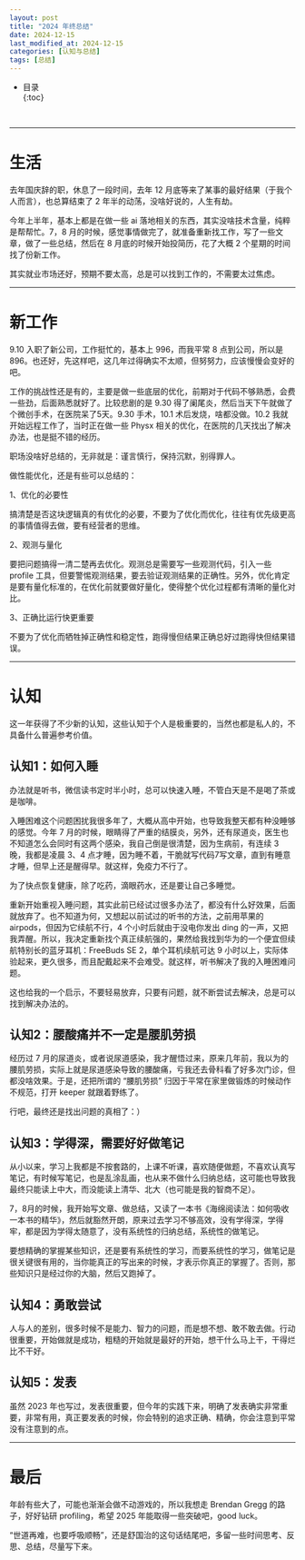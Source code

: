 ```yaml
---
layout: post
title: "2024 年终总结"
date: 2024-12-15
last_modified_at: 2024-12-15
categories: [认知与总结]
tags: [总结]
---
```


* 目录  
{:toc}
<br/>

---

# 生活

去年国庆辞的职，休息了一段时间，去年 12 月底等来了某事的最好结果（于我个人而言），也总算结束了 2 年半的动荡，没啥好说的，人生有劫。   

今年上半年，基本上都是在做一些 ai 落地相关的东西，其实没啥技术含量，纯粹是帮帮忙。7，8 月的时候，感觉事情做完了，就准备重新找工作，写了一些文章，做了一些总结，然后在 8 月底的时候开始投简历，花了大概 2 个星期的时间找了份新工作。   

其实就业市场还好，预期不要太高，总是可以找到工作的，不需要太过焦虑。       

---

# 新工作   

9.10 入职了新公司，工作挺忙的，基本上 996，而我平常 8 点到公司，所以是 896。也还好，先这样吧，这几年过得确实不太顺，但努努力，应该慢慢会变好的吧。        

工作的挑战性还是有的，主要是做一些底层的优化，前期对于代码不够熟悉，会费一些劲，后面熟悉就好了。比较悲剧的是 9.30 得了阑尾炎，然后当天下午就做了个微创手术，在医院呆了5天。9.30 手术，10.1 术后发烧，啥都没做。10.2 我就开始远程工作了，当时正在做一些 Physx 相关的优化，在医院的几天找出了解决办法，也是挺不错的经历。   

职场没啥好总结的，无非就是：谨言慎行，保持沉默，别得罪人。     

做性能优化，还是有些可以总结的：    

1、优化的必要性    

搞清楚是否这块逻辑真的有优化的必要，不要为了优化而优化，往往有优先级更高的事情值得去做，要有经营者的思维。     

2、观测与量化    

要把问题搞得一清二楚再去优化。观测总是需要写一些观测代码，引入一些 profile 工具，但要警惕观测结果，要去验证观测结果的正确性。另外，优化肯定是要有量化标准的，在优化前就要做好量化，使得整个优化过程都有清晰的量化对比。    

3、正确比运行快更重要    

不要为了优化而牺牲掉正确性和稳定性，跑得慢但结果正确总好过跑得快但结果错误。    

---

# 认知

这一年获得了不少新的认知，这些认知于个人是极重要的，当然也都是私人的，不具备什么普遍参考价值。   

## 认知1：如何入睡   

办法就是听书，微信读书定时半小时，总可以快速入睡，不管白天是不是喝了茶或是咖啡。   

入睡困难这个问题困扰我很多年了，大概从高中开始，也导致我整天都有种没睡够的感觉。今年 7 月的时候，眼睛得了严重的结膜炎，另外，还有尿道炎，医生也不知道怎么会同时有这两个感染，我自己倒是很清楚，因为生病前，有连续 3 晚，我都是凌晨 3、4 点才睡，因为睡不着，干脆就写代码7写文章，直到有睡意才睡，但早上还是醒得早。就这样，免疫力不行了。   

为了快点恢复健康，除了吃药，滴眼药水，还是要让自己多睡觉。   

重新开始重视入睡问题，其实此前已经试过很多办法了，都没有什么好效果，后面就放弃了。也不知道为何，又想起以前试过的听书的方法，之前用苹果的 airpods，但因为它续航不行，4 个小时后就由于没电你发出 ding 的一声，又把我弄醒。所以，我决定重新找个真正续航强的，果然给我找到华为的一个便宜但续航特别长的蓝牙耳机：FreeBuds SE 2，单个耳机续航可达 9 小时以上，实际体验起来，更久很多，而且配戴起来不会难受。就这样，听书解决了我的入睡困难问题。   

这也给我的一个启示，不要轻易放弃，只要有问题，就不断尝试去解决，总是可以找到解决办法的。   


## 认知2：腰酸痛并不一定是腰肌劳损

经历过 7 月的尿道炎，或者说尿道感染，我才醒悟过来，原来几年前，我以为的腰肌劳损，实际上就是尿道感染导致的腰酸痛，亏我还去骨科看了好多次门诊，但都没啥效果。于是，还把所谓的 “腰肌劳损” 归因于平常在家里做锻炼的时候动作不规范，打开 keeper 就跟着野练了。   

行吧，最终还是找出问题的真相了：）   


## 认知3：学得深，需要好好做笔记    

从小以来，学习上我都是不按套路的，上课不听课，喜欢随便做题，不喜欢认真写笔记，有时候写笔记，也是乱涂乱画，也从来不做什么归纳总结，这可能也导致我最终只能读上中大，而没能读上清华、北大（也可能是我的智商不足）。   

7，8月的时候，我开始写文章、做总结，又读了一本书《海绵阅读法：如何吸收一本书的精华》，然后就豁然开朗，原来过去学习不够高效，没有学得深，学得牢，都是因为学得太随意了，没有系统性的归纳总结，系统性的做笔记。   

要想精确的掌握某些知识，还是要有系统性的学习，而要系统性的学习，做笔记是很关键很有用的，当你能真正的写出来的时候，才表示你真正的掌握了。否则，那些知识只是经过你的大脑，然后又跑掉了。   


## 认知4：勇敢尝试   

人与人的差别，很多时候不是能力、智力的问题，而是想不想、敢不敢去做。行动很重要，开始做就是成功，粗糙的开始就是最好的开始，想干什么马上干，干得烂比不干好。    


## 认知5：发表  

虽然 2023 年也写过，发表很重要，但今年的实践下来，明确了发表确实非常重要，非常有用，真正要发表的时候，你会特别的追求正确、精确，你会注意到平常没有注意到的点。   


---

# 最后

年龄有些大了，可能也渐渐会做不动游戏的，所以我想走 Brendan Gregg 的路子，好好钻研 profiling，希望 2025 年能取得一些突破吧，good luck。   

“世道再难，也要呼吸顺畅”，还是舒国治的这句话结尾吧，多留一些时间思考、反思、总结，尽量写下来。   